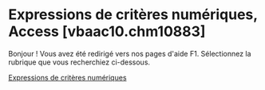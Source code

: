 
# Expressions de critères numériques, Access [vbaac10.chm10883]

Bonjour ! Vous avez été redirigé vers nos pages d'aide F1. Sélectionnez la rubrique que vous recherchiez ci-dessous.

[Expressions de critères numériques](http://msdn.microsoft.com/library/ff497f13-7251-9131-459f-9bd2b189816b%28Office.15%29.aspx)
